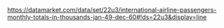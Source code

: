 https://datamarket.com/data/set/22u3/international-airline-passengers-monthly-totals-in-thousands-jan-49-dec-60#!ds=22u3&display=line
